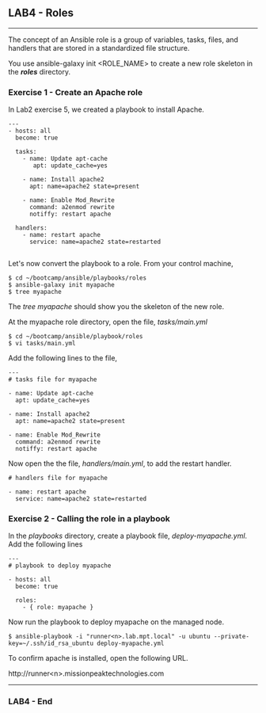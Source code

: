 ## LAB4 - Roles
---

The concept of an Ansible role is a group of variables, tasks, files, and handlers that are stored in a standardized file structure.

You use ansible-galaxy init <ROLE_NAME> to create a new role skeleton in the ***roles*** directory. 

### Exercise 1 - Create an Apache role

In Lab2 exercise 5, we created a playbook to install Apache.


```
---
- hosts: all
  become: true

  tasks:
    - name: Update apt-cache 
       apt: update_cache=yes

    - name: Install apache2
      apt: name=apache2 state=present

    - name: Enable Mod_Rewrite
      command: a2enmod rewrite
      notiffy: restart apache
    
  handlers:
    - name: restart apache
      service: name=apache2 state=restarted  
    
```

Let's now convert the playbook to a role. From your control machine,

```console
$ cd ~/bootcamp/ansible/playbooks/roles
$ ansible-galaxy init myapache
$ tree myapache
```

The *tree myapache* should show you the skeleton of the new role.

At the myapache role directory, open the file, *tasks/main.yml*

```console
$ cd ~/bootcamp/ansible/playbook/roles
$ vi tasks/main.yml

```

Add the following lines to the file,

```
---
# tasks file for myapache

- name: Update apt-cache 
  apt: update_cache=yes

- name: Install apache2
  apt: name=apache2 state=present

- name: Enable Mod_Rewrite
  command: a2enmod rewrite
  notiffy: restart apache

```

Now open the the file, *handlers/main.yml*, to add the restart handler.

```
# handlers file for myapache

- name: restart apache
  service: name=apache2 state=restarted  

```

### Exercise 2 - Calling the role in a playbook

In the *playbooks* directory, create a playbook file, *deploy-myapache.yml*. Add the following lines

```
---
# playbook to deploy myapache

- hosts: all
  become: true

  roles:
    - { role: myapache }

```

Now run the playbook to deploy myapache on the managed node.

```console
$ ansible-playbook -i "runner<n>.lab.mpt.local" -u ubuntu --private-key=~/.ssh/id_rsa_ubuntu deploy-myapache.yml
```

To confirm apache is installed, open the following URL.

http://runner\<n\>.missionpeaktechnologies.com

---
### LAB4 - End